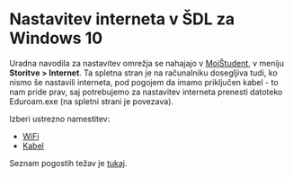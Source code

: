# Nastavitev interneta v ŠDL za Windows 10

Uradna navodila za nastavitev omrežja se nahajajo v [MojŠtudent](https://student.sd-lj.si), v meniju **Storitve > Internet**. Ta spletna stran je na računalniku dosegljiva tudi, ko nismo še nastavili interneta, pod pogojem da imamo priključen kabel - to nam pride prav, saj potrebujemo za nastavitev interneta prenesti datoteko Eduroam.exe (na spletni strani je povezava).


Izberi ustrezno namestitev:
* [WiFi](./content/WiFi.md)
* [Kabel](./content/Kabel.md)

Seznam pogostih težav je [tukaj](./content/FAQ.md).
